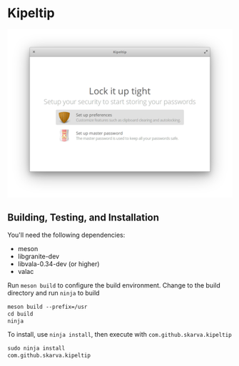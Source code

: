 # Kipeltip

![Screenshot](data/screenshot.png?raw=true)

## Building, Testing, and Installation

You'll need the following dependencies:
* meson
* libgranite-dev
* libvala-0.34-dev (or higher)
* valac

Run `meson build` to configure the build environment. Change to the build directory and run `ninja` to build

    meson build --prefix=/usr
    cd build
    ninja

To install, use `ninja install`, then execute with `com.github.skarva.kipeltip`

    sudo ninja install
    com.github.skarva.kipeltip
